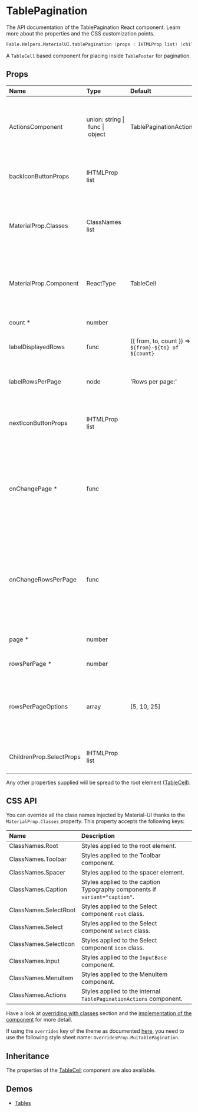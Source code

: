 # TablePagination

<p class="description">The API documentation of the TablePagination React component. Learn more about the properties and the CSS customization points.</p>

```fsharp
Fable.Helpers.MaterialUI.tablePagination (props : IHTMLProp list) (children : ReactElement list) : ReactElement
```

A `TableCell` based component for placing inside `TableFooter` for pagination.

## Props

| Name | Type | Default | Description |
|:-----|:-----|:--------|:------------|
| <span class="prop-name">ActionsComponent</span> | <span class="prop-type">union:&nbsp;string&nbsp;&#124;<br>&nbsp;func&nbsp;&#124;<br>&nbsp;object<br></span> | <span class="prop-default">TablePaginationActions</span> | The component used for displaying the actions. Either a string to use a DOM element or a component. |
| <span class="prop-name">backIconButtonProps</span> | <span class="prop-type">IHTMLProp list</span> |   | Properties applied to the back arrow [`IconButton`](#/api/icon-button) component. |
| <span class="prop-name">MaterialProp.Classes</span> | <span class="prop-type">ClassNames list</span> |   | Override or extend the styles applied to the component.  See CSS API below for more details.  |
| <span class="prop-name">MaterialProp.Component</span> | <span class="prop-type">ReactType</span> | <span class="prop-default">TableCell</span> | The component used for the root node. Either a string to use a DOM element or a component. |
| <span class="prop-name required">count *</span> | <span class="prop-type">number</span> |   | The total number of rows. |
| <span class="prop-name">labelDisplayedRows</span> | <span class="prop-type">func</span> | <span class="prop-default">({ from, to, count }) => `${from}-${to} of ${count}`</span> | Customize the displayed rows label. |
| <span class="prop-name">labelRowsPerPage</span> | <span class="prop-type">node</span> | <span class="prop-default">'Rows per page:'</span> | Customize the rows per page label. Invoked with a `{ from, to, count, page }` object. |
| <span class="prop-name">nextIconButtonProps</span> | <span class="prop-type">IHTMLProp list</span> |   | Properties applied to the next arrow [`IconButton`](#/api/icon-button) element. |
| <span class="prop-name required">onChangePage *</span> | <span class="prop-type">func</span> |   | Callback fired when the page is changed.<br><br>**Signature:**<br>`function(event: object, page: number) => void`<br>*event:* The event source of the callback<br>*page:* The page selected |
| <span class="prop-name">onChangeRowsPerPage</span> | <span class="prop-type">func</span> |   | Callback fired when the number of rows per page is changed.<br><br>**Signature:**<br>`(event : obj) -> unit`<br>*event:* The event source of the callback |
| <span class="prop-name required">page *</span> | <span class="prop-type">number</span> |   | The zero-based index of the current page. |
| <span class="prop-name required">rowsPerPage *</span> | <span class="prop-type">number</span> |   | The number of rows per page. |
| <span class="prop-name">rowsPerPageOptions</span> | <span class="prop-type">array</span> | <span class="prop-default">[5, 10, 25]</span> | Customizes the options of the rows per page select field. If less than two options are available, no select field will be displayed. |
| <span class="prop-name">ChildrenProp.SelectProps</span> | <span class="prop-type">IHTMLProp list</span> |   | Properties applied to the rows per page [`Select`](#/api/select) element. |

Any other properties supplied will be spread to the root element ([TableCell](#/api/table-cell)).

## CSS API

You can override all the class names injected by Material-UI thanks to the `MaterialProp.Classes` property.
This property accepts the following keys:


| Name | Description |
|:-----|:------------|
| <span class="prop-name">ClassNames.Root</span> | Styles applied to the root element.
| <span class="prop-name">ClassNames.Toolbar</span> | Styles applied to the Toolbar component.
| <span class="prop-name">ClassNames.Spacer</span> | Styles applied to the spacer element.
| <span class="prop-name">ClassNames.Caption</span> | Styles applied to the caption Typography components if `variant="caption"`.
| <span class="prop-name">ClassNames.SelectRoot</span> | Styles applied to the Select component `root` class.
| <span class="prop-name">ClassNames.Select</span> | Styles applied to the Select component `select` class.
| <span class="prop-name">ClassNames.SelectIcon</span> | Styles applied to the Select component `icon` class.
| <span class="prop-name">ClassNames.Input</span> | Styles applied to the `InputBase` component.
| <span class="prop-name">ClassNames.MenuItem</span> | Styles applied to the MenuItem component.
| <span class="prop-name">ClassNames.Actions</span> | Styles applied to the internal `TablePaginationActions` component.

Have a look at [overriding with classes](#/customization/overrides) section
and the [implementation of the component](https://github.com/mui-org/material-ui/tree/master/packages/material-ui/src/TablePagination/TablePagination.js)
for more detail.

If using the `overrides` key of the theme as documented
[here](#/customization/themes),
you need to use the following style sheet name: `OverridesProp.MuiTablePagination`.

## Inheritance

The properties of the [TableCell](#/api/table-cell) component are also available.
<!-- You can take advantage of this behavior to [target nested components](/guides/api/#spread). -->

## Demos

- [Tables](/demos/tables/)

